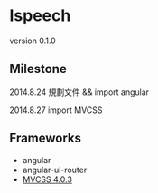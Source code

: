 Ispeech
========

version 0.1.0

## Milestone
2014.8.24 規劃文件 && import angular

2014.8.27 import MVCSS

## Frameworks
* angular
* angular-ui-router
* [MVCSS 4.0.3](http://mvcss.ycnets.com/)
